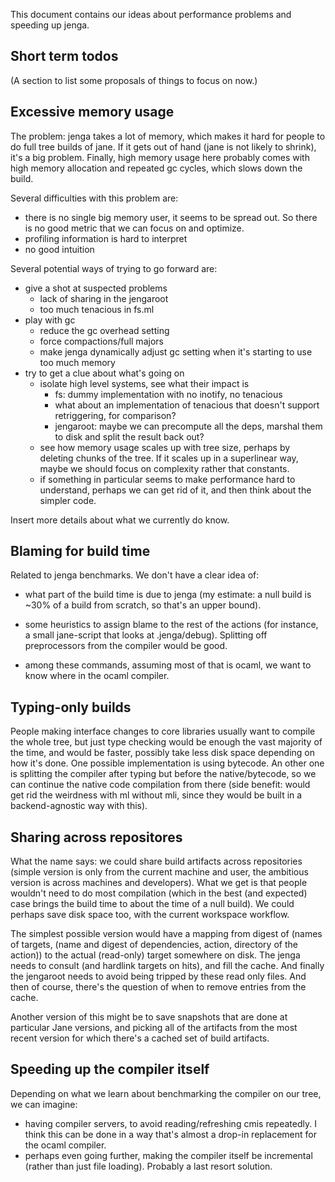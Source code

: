 This document contains our ideas about performance problems and
speeding up jenga.

Short term todos
----------------

(A section to list some proposals of things to focus on now.)

Excessive memory usage
----------------------

The problem: jenga takes a lot of memory, which makes it hard for
people to do full tree builds of jane. If it gets out of hand (jane is
not likely to shrink), it's a big problem. Finally, high memory usage
here probably comes with high memory allocation and repeated gc
cycles, which slows down the build.

Several difficulties with this problem are:

- there is no single big memory user, it seems to be spread out. So
  there is no good metric that we can focus on and optimize.
- profiling information is hard to interpret
- no good intuition

Several potential ways of trying to go forward are:

- give a shot at suspected problems
  - lack of sharing in the jengaroot
  - too much tenacious in fs.ml
- play with gc
  - reduce the gc overhead setting
  - force compactions/full majors
  - make jenga dynamically adjust gc setting when it's starting to use too
    much memory
- try to get a clue about what's going on
  - isolate high level systems, see what their impact is
    - fs: dummy implementation with no inotify, no tenacious
    - what about an implementation of tenacious that doesn't support
      retriggering, for comparison?
    - jengaroot: maybe we can precompute all the deps, marshal them to
      disk and split the result back out?
  - see how memory usage scales up with tree size, perhaps by deleting
    chunks of the tree. If it scales up in a superlinear way, maybe we
    should focus on complexity rather that constants. 
  - if something in particular seems to make performance hard to
    understand, perhaps we can get rid of it, and then think about the
    simpler code.

Insert more details about what we currently do know.

Blaming for build time
----------------------

Related to jenga benchmarks. We don't have a clear idea of:

- what part of the build time is due to jenga (my estimate: a null
  build is ~30% of a build from scratch, so that's an upper bound).

- some heuristics to assign blame to the rest of the actions (for
  instance, a small jane-script that looks at .jenga/debug). Splitting
  off preprocessors from the compiler would be good.

- among these commands, assuming most of that is ocaml, we want to
  know where in the ocaml compiler.

Typing-only builds
------------------

People making interface changes to core libraries usually want to
compile the whole tree, but just type checking would be enough the
vast majority of the time, and would be faster, possibly take less
disk space depending on how it's done.  One possible implementation is
using bytecode. An other one is splitting the compiler after typing
but before the native/bytecode, so we can continue the native code
compilation from there (side benefit: would get rid the weirdness with
ml without mli, since they would be built in a backend-agnostic way
with this).

Sharing across repositores
--------------------------

What the name says: we could share build artifacts across repositories
(simple version is only from the current machine and user, the
ambitious version is across machines and developers). What we get is
that people wouldn't need to do most compilation (which in the best
(and expected) case brings the build time to about the time of a null
build). We could perhaps save disk space too, with the current
workspace workflow.

The simplest possible version would have a mapping from digest of
(names of targets, (name and digest of dependencies, action, directory
of the action)) to the actual (read-only) target somewhere on
disk. The jenga needs to consult (and hardlink targets on hits), and
fill the cache. And finally the jengaroot needs to avoid being tripped
by these read only files.  And then of course, there's the question of
when to remove entries from the cache.

Another version of this might be to save snapshots that are done at
particular Jane versions, and picking all of the artifacts from the
most recent version for which there's a cached set of build artifacts.

Speeding up the compiler itself
-------------------------------

Depending on what we learn about benchmarking the compiler on our
tree, we can imagine:

- having compiler servers, to avoid reading/refreshing cmis
  repeatedly. I think this can be done in a way that's almost a
  drop-in replacement for the ocaml compiler.
- perhaps even going further, making the compiler itself be
  incremental (rather than just file loading). Probably a last resort
  solution.
